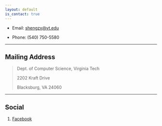 ```yaml
---
layout: default
is_contact: true
---
```


* Email: [shengzx@vt.edu](mailto:shengzx@vt.edu)

* Phone: (540) 750-5580

---

## Mailing Address

> Dept. of Computer Science, Virginia Tech
>
> 2202 Kraft Drive
>
> Blacksburg, VA 24060
> 
---

## Social

1. [Facebook](https://www.facebook.com/shengzhe.xu.9)
